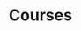 ---
layout: page
title: Courses
nav: true
nav_order: 8
dropdown: true
children:
  - title: RP 2024
    permalink: /teaching/rp/
  - title: divider
  - title: ML 2024
    permalink: /suppl/ml/ml2024/
  - title: divider
---